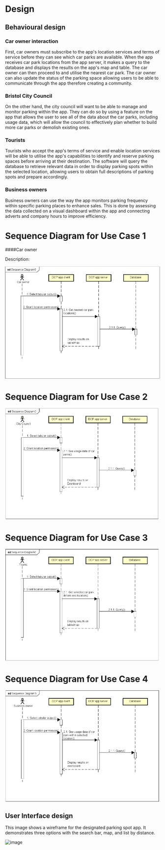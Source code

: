 # Design

## Behavioural design

### Car owner interaction

First, car owners must subscribe to the app's location services and terms of service before they can see which car parks are available. When the app receives car park locations from the app server, it makes a query to the database and displays the results on the app's map and table. The car owner can then proceed to and utilise the nearest car park. The car owner can also update the status of the parking space allowing users to be able to communicate through the app therefore creating a community.

### Bristol City Council

On the other hand, the city council will want to be able to manage and monitor parking within the app. They can do so by using a feature on the app that allows the user to see all of the data about the car parks, including usage data, which will allow the council to effectively plan whether to build more car parks or demolish existing ones.

### Tourists

Tourists who accept the app's terms of service and enable location services will be able to utilise the app's capabilities to identify and reserve parking spaces before arriving at their destination. The software will query the database to retrieve relevant data in order to display parking spots within the selected location, allowing users to obtain full descriptions of parking spots and prepare accordingly.

### Business owners

Business owners can use the way the app monitors parking frequency within specific parking places to enhance sales. This is done by assessing the data collected on a visual dashboard within the app and connecting adverts and company hours to improve efficiency.

# Sequence Diagram for Use Case 1

####Car owner

Description: 

![Insert your Interaction/Sequence Diagrams for each use-case here.](diagrams/UCSD11.png)

# Sequence Diagram for Use Case 2

![Insert your Interaction/Sequence Diagrams for each use-case here.](diagrams/UCSD22.png)

# Sequence Diagram for Use Case 3

![Insert your Interaction/Sequence Diagrams for each use-case here.](diagrams/UCSD33.png)

# Sequence Diagram for Use Case 4

![Insert your Interaction/Sequence Diagrams for each use-case here.](diagrams/UCSD44.png)

## User Interface design

This image shows a wireframe for the designated parking spot app. It demonstrates three options with the search bar, map, and list by distance.

![image](https://github.com/Zxiona/Team-7/assets/82226228/a9bd37a2-0079-4812-b148-0bc08931f459)





































